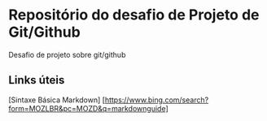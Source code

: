 # Repositório do desafio de Projeto de Git/Github

Desafio de projeto sobre git/github


## Links úteis

[Sintaxe Básica Markdown] [https://www.bing.com/search?form=MOZLBR&pc=MOZD&q=markdownguide]
